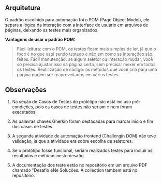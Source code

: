 ## Arquitetura

O padrão escolhido para automação foi o POM (Page Object Model), ele separa a lógica da interação com a interface de usuário em arquivos de páginas, deixando os testes mais organizados. 

**Vantagens de usar o padrão POM:**

> Fácil leitura: com o POM, os testes ficam mais simples de ler, já que o foco é no que está sendo testado e não em como as interações são feitas.
> Fácil manutenção: se algum seletor ou interação mudar, você só precisa ajustar isso na página certa, sem precisar mexer em todos os testes.
> Reutilização de código: os métodos que você cria para uma página podem ser reaproveitados em vários testes.

## Observações

1. Na seção de Casos de Testes do protótipo não está incluso pré-condições, pois os casos de testes não seriam e nem foram executados. 

2. As palavras chaves Gherkin foram destacadas para marcar inicio e fim dos casos de testes.

3. A segunda atividade de automação frontend (Challengin DOM) não teve validação, ja que a atividade era sobre escolha de seletores.

4. Se o protótipo fosse funcional, seriam realizados testes para incluir os resultados e métricas neste desafio.

5. A documentação dos teste estão no repositório em um arquivo PDF chamado "Desafio eNe Soluções. A collection tambem está no repositório.